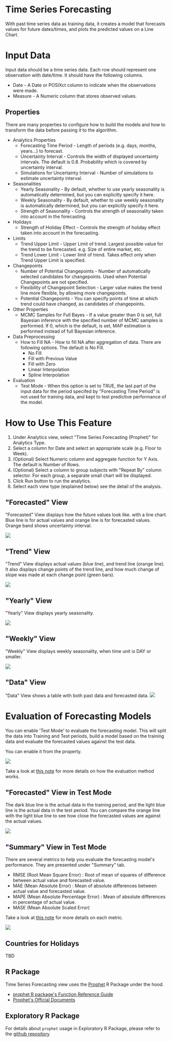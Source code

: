 # Time Series Forecasting

With past time series data as training data, it creates a model that forecasts values for future dates/times, and plots the predicted values on a Line Chart.

# Input Data

Input data should be a time series data. Each row should represent one observation with date/time. It should have the following columns.

  * Date - A Date or POSIXct column to indicate when the observations were made.
  * Measure - A Numeric column that stores observed values.

## Properties

There are many properties to configure how to build the models and how to transform the data before passing it to the algorithm.

  * Analytics Properties
    * Forecasting Time Period - Length of periods (e.g. days, months, years...) to forecast.
    * Uncertainty Interval - Controls the width of displayed uncertainty intervals. The default is 0.8. Probability which is covered by uncertainty interval.
    * Simulations for Uncertainty Interval - Number of simulations to estimate uncertainty interval.
  * Seasonalities
    * Yearly Seasonality - By default, whether to use yearly seasonality is automatically determined, but you can explicitly specify it here.
    * Weekly Seasonality - By default, whether to use weekly seasonality is automatically determined, but you can explicitly specify it here.
    * Strength of Seasonality - Controls the strength of seasonality taken into account in the forecasting.
  * Holidays
    * Strength of Holiday Effect - Controls the strength of holiday effect taken into account in the forecasting.
  * Limits
    * Trend Upper Limit - Upper Limit of trend. Largest possible value for the trend to be forecasted. e.g. Size of entire market, etc.
    * Trend Lower Limit - Lower limit of trend. Takes effect only when Trend Upper Limit is specified.
  * Changepoints
    * Number of Potential Changepoints - Number of automatically selected candidates for changepoints. Used when Potential Changepoints are not specified.
    * Flexibility of Changepoint Selection - Larger value makes the trend line more flexible, by allowing more changepoints.
    * Potential Changepoints - You can specify points of time at which trend could have changed, as candidates of changepoints.
  * Other Properties
    * MCMC Samples for Full Bayes - If a value greater than 0 is set, full Bayesian inference with the specified number of MCMC samples is performed. If 0, which is the default, is set, MAP estimation is performed instead of full Bayesian inference.
  * Data Preprocessing
    * How to Fill NA - How to fill NA after aggregation of data. There are following options. The default is No Fill.
      * No Fill
      * Fill with Previous Value
      * Fill with Zero
      * Linear Interpolation
      * Spline Interpolation
  * Evaluation
    * Test Mode - When this option is set to TRUE, the last part of the input data for the period specifed by "Forecasting Time Period" is not used for training data, and kept to test predictive performance of the model.


# How to Use This Feature

1. Under Analytics view, select "Time Series Forecasting (Prophet)" for Analytics Type.
2. Select a column for Date and select an appropriate scale (e.g. Floor to Week).
3. (Optional) Select Numeric column and aggregate function for Y Axis. The default is Number of Rows.
4. (Optional) Select a column to group subjects with "Repeat By" column selector. For each group, a separate small chart will be displayed.
5. Click Run button to run the analytics.
6. Select each view type (explained below) see the detail of the analysis.

## "Forecasted" View

"Forecasted" View displays how the future values look like. with a line chart. Blue line is for actual values and orange line is for forecasted values. Orange band shows uncertainty interval.

![](images/timeseries_forcasting_forecated.png)

## "Trend" View

"Trend" View displays actual values (blue line), and trend line (orange line). It also displays change points of the trend line, and how much change of slope was made at each change point (green bars).

![](images/timeseries_forcasting_trend.png)

## "Yearly" View

"Yearly" View displays yearly seasonality.

![](images/timeseries_forcasting_yearly.png)

## "Weekly" View

"Weekly" View displays weekly seasonality, when time unit is DAY or smaller.

![](images/timeseries_forcasting_weekly.png)

## "Data" View

"Data" View shows a table with both past data and forecasted data.
![](images/timeseries_forcasting_data.png)

# Evaluation of Forecasting Models

You can enable 'Test Mode' to evaluate the forecasting model. This will split the data into Training and Test periods, build a model based on the training data and evaluate the forecasted values against the test data.

You can enable it from the property.

![](images/timeseries_forcasting_test_property.png)

Take a look at [this note](https://blog.exploratory.io/a-gentle-introduction-to-backtesting-for-evaluating-the-prophet-forecasting-models-66c132adc37c) for more details on how the evaluation method works.

## "Forecasted" View in Test Mode

The dark blue line is the actual data in the training period, and the light blue line is the actual data in the test period. You can compare the orange line with the light blue line to see how close the forecasted values are against the actual values.

![](images/timeseries_forcasting_test.png)

## "Summary" View in Test Mode

There are several metrics to help you evaluate the forecasting model's performance. They are presented under "Summary" tab.

* RMSE (Root Mean Square Error) : Root of mean of squares of difference between actual value and forecasted value.
* MAE (Mean Absolute Error) : Mean of absolute differences between actual value and forecasted value.
* MAPE (Mean Absolute Percentage Error) : Mean of absolute differences in percentage of actual value.
* MASE (Mean Absolute Scaled Error)

Take a look at [this note](https://blog.exploratory.io/a-gentle-introduction-to-backtesting-for-evaluating-the-prophet-forecasting-models-66c132adc37c) for more details on each metric.

![](images/timeseries_forcasting_summary.png)

## Countries for Holidays

TBD

## R Package

Time Series Forecasting view uses the [Prophet](https://cran.rstudio.com/web/packages/prophet/index.html) R Package under the hood.

- [prophet R package's Function Reference Guide](https://cran.r-project.org/web/packages/prophet/prophet.pdf)
- [Prophet's Official Documents](https://facebook.github.io/prophet/docs/quick_start.html)

## Exploratory R Package

For details about `prophet` usage in Exploratory R Package, please refer to the [github repository](https://github.com/exploratory-io/exploratory_func/blob/master/R/prophet.R)
